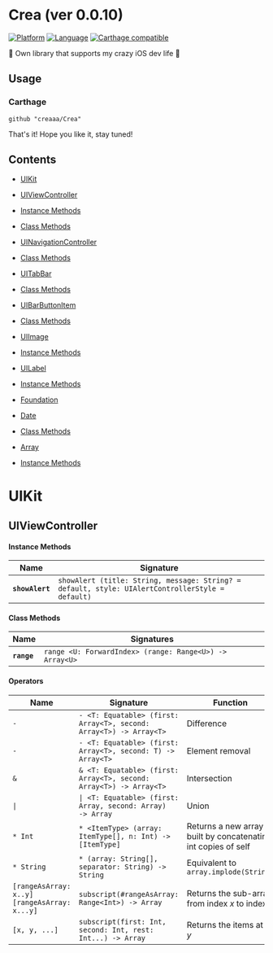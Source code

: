 
# Crea (ver 0.0.10)

[![Platform](http://img.shields.io/badge/platform-ios-blue.svg?style=flat)](https://developer.apple.com/iphone/index.action)
[![Language](http://img.shields.io/badge/language-swift-brightgreen.svg?style=flat)](https://developer.apple.com/swift)
[![Carthage compatible](https://img.shields.io/badge/Carthage-compatible-4BC51D.svg?style=flat)](https://github.com/Carthage/Carthage)

🏃 Own library that supports my crazy iOS dev life 🏃

## Usage

### Carthage

```
github "creaaa/Crea"
```

That's it!
Hope you like it, stay tuned!


## Contents ##

- [UIKit](#uikit)
- [UIViewController](#uiviewcontroller)
- [Instance Methods](#instance-methods)
- [Class Methods](#class-methods)
- [UINavigationController](#uinavigationcontroller)
- [Class Methods](#class-methods-1)
- [UITabBar](#uitabbar)
- [Class Methods](#class-methods-2)
- [UIBarButtonItem](#uitarButtonitem)
- [Class Methods](#class-methods-3)
- [UIImage](#uiimage)
- [Instance Methods](#instance-methods-4)
- [UILabel](#uilabel)
- [Instance Methods](#instance-methods-5)

- [Foundation](#foundation)
- [Date](#date)
- [Class Methods](#class-methods-6)
- [Array](#array)
- [Instance Methods](#instance-methods-6)


# UIKit #

## UIViewController ##

#### Instance Methods ####

Name | Signature
---- | ---------
**`showAlert`**|`showAlert (title: String, message: String? = default, style: UIAlertControllerStyle = default)`

#### Class Methods ####

Name | Signatures
---- | ----------
**`range`**|`range <U: ForwardIndex> (range: Range<U>) -> Array<U>`

#### Operators ####
Name | Signature | Function
---- | --------- | --------
`-`|`- <T: Equatable> (first: Array<T>, second: Array<T>) -> Array<T>`|Difference
`-`|`- <T: Equatable> (first: Array<T>, second: T) -> Array<T>`|Element removal
`&`|`& <T: Equatable> (first: Array<T>, second: Array<T>) -> Array<T>`|Intersection
<code>&#124;</code>|<code>&#124; <T: Equatable> (first: Array<T>, second: Array<T>) -> Array<T></code>|Union
`* Int`|`* <ItemType> (array: ItemType[], n: Int) -> [ItemType]`|Returns a new array built by concatenating int copies of self
`* String`|`* (array: String[], separator: String) -> String`|Equivalent to `array.implode(String)`
`[rangeAsArray: x..y]`<br>`[rangeAsArray: x...y]`|`subscript(#rangeAsArray: Range<Int>) -> Array`|Returns the sub-array from index *x* to index *y*
`[x, y, ...]`|`subscript(first: Int, second: Int, rest: Int...) -> Array`|Returns the items at *x*, *y*
